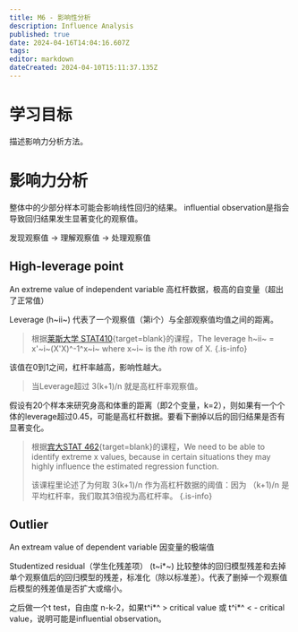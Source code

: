 ```yaml
---
title: M6 - 影响性分析
description: Influence Analysis
published: true
date: 2024-04-16T14:04:16.607Z
tags: 
editor: markdown
dateCreated: 2024-04-10T15:11:37.135Z
---
```


# 学习目标
描述影响力分析方法。

# 影响力分析
整体中的少部分样本可能会影响线性回归的结果。
influential observation是指会导致回归结果发生显著变化的观察值。

发现观察值 -> 理解观察值 -> 处理观察值

## High-leverage point
An extreme value of independent variable
高杠杆数据，极高的自变量（超出了正常值）

Leverage (h~ii~) 代表了一个观察值（第i个）与全部观察值均值之间的距离。

> 根据[莱斯大学 STAT410](https://bpb-us-e1.wpmucdn.com/blogs.rice.edu/dist/e/8375/files/2017/08/Lecture10-2n22q1q.pdf){target=blank}的课程，The leverage h~ii~ = x'~i~(X'X)^-1^x~i~ where x~i~ is the *i*th row of X.
{.is-info}

该值在0到1之间，杠杆率越高，影响性越大。

> 当Leverage超过 3(k+1)/n 就是高杠杆率观察值。

假设有20个样本来研究身高和体重的距离（即2个变量，k=2），则如果有一个个体的leverage超过0.45，可能是高杠杆数据。要看下删掉以后的回归结果是否有显著变化。

> 根据[宾大STAT 462](https://online.stat.psu.edu/stat462/node/171/){target=blank}的课程，We need to be able to identify extreme x values, because in certain situations they may highly influence the estimated regression function.
> 
> 该课程里论述了为何取 3(k+1)/n 作为高杠杆数据的阈值：因为 （k+1)/n 是平均杠杆率，我们取其3倍视为高杠杆率。
{.is-info}


## Outlier
An extream value of dependent variable
因变量的极端值

Studentized residual（学生化残差项） (t~i*~) 比较整体的回归模型残差和去掉单个观察值后的回归模型的残差，标准化（除以标准差）。代表了删掉一个观察值后模型的残差值是否扩大或缩小。

之后做一个t test，自由度 n-k-2，如果t^i*^ > critical value 或 t^i*^ < - critical value，说明可能是influential observation。